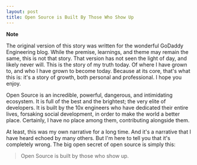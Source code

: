 ```yaml
---
layout: post
title: Open Source is Built By Those Who Show Up
---
```

<div class="box">
    <i class="fa fa-sticky-note-o"></i> <strong>Note</strong>
    <p>
        The original version of this story was written for the wonderful GoDaddy Engineering blog. While the premise, learnings, and theme may remain the same, this is not that story. That version has not seen the light of day, and likely never will. This is the story of my truth today. Of where I have grown to, and who I have grown to become today. Because at its core, that's what this is: it's a story of growth, both personal and professional. I hope you enjoy.
    </p>
</div>
Open Source is an incredible, powerful, dangerous, and intimidating ecosystem. It is full of the best and the brightest; the very elite of developers. It is built by the 10x engineers who have dedicated their entire lives, forsaking social development, in order to make the world a better place. Certainly, I have no place among them, contributing alongside them.

At least, this was my own narrative for a long time. And it's a narrative that I have heard echoed by many others. But I'm here to tell you that it's completely wrong. The big open secret of open source is simply this:

> Open Source is built by those who show up.


